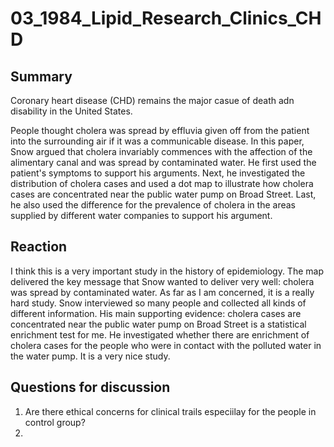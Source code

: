 # 03_1984_Lipid_Research_Clinics_CHD


## Summary

Coronary heart disease (CHD) remains the major casue of death adn disability in the United States. 

People thought cholera was spread by effluvia given off from the patient into the surrounding air if it was a communicable disease. In this paper, Snow argued that cholera invariably commences with the affection of the alimentary canal and was spread by contaminated water. He first used the patient's symptoms to support his arguments. Next, he investigated the distribution of cholera cases and used a dot map to illustrate how cholera cases are concentrated near the public water pump on Broad Street. Last, he also used the difference for the prevalence of cholera in the areas supplied by different water companies to support his argument.

## Reaction

I think this is a very important study in the history of epidemiology. The map delivered the key message that Snow wanted to deliver very well: cholera was spread by contaminated water. As far as I am concerned, it is a really hard study. Snow interviewed so many people and collected all kinds of different information. His main supporting evidence: cholera cases are concentrated near the public water pump on Broad Street is a statistical enrichment test for me. He investigated whether there are enrichment of cholera cases for the people who were in contact with the polluted water in the water pump. It is a very nice study.

## Questions for discussion

1. Are there ethical concerns for clinical trails especiilay for the people in control group? 
2. 
